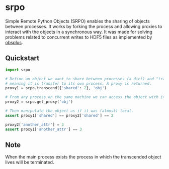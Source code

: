 # srpo

Simple Remote Python Objects (SRPO) enables the sharing of objects between
processes. It works by forking the process and allowing proxies to interact with
the objects in a synchronous way. It was made for solving problems related to
concurrent writes to HDF5 files as implemented by 
[obsplus](www.github.com/niosh-mining/obsplus).

## Quickstart

```python
import srpo

# Define an object we want to share between processes (a dict) and "transcend" it,
# meaning it is transfer to its own process. A proxy is returned. 
proxy1 = srpo.transcend({'shared': 2}, 'obj')

# From any process on the same machine we can access the object with its id like so
proxy2 = srpo.get_proxy('obj')

# Then manipulate the object as if it was (almost) local.
assert proxy1['shared'] == proxy2['shared'] == 2

proxy2['another_attr'] = 3
assert proxy1['another_attr'] == 3
```

## Note
When the main process exists the process in which the transcended object lives
will be terminated.  
